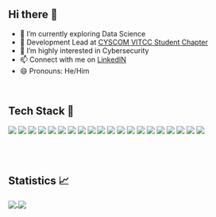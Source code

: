 ## Hi there 👋

<!--
**NikhilC2209/nikhilc2209** is a ✨ _special_ ✨ repository because its `README.md` (this file) appears on your GitHub profile.

Here are some ideas to get you started:

- 🔭 I’m currently working on ...
- ⚡ Fun fact: 
- 👯 I’m looking to collaborate on ...
- 💬 Ask me about ...-->
- 🌱 I’m currently exploring Data Science 
- :name_badge: Development Lead at <a href="https://cyscomvit.com/">CYSCOM VITCC Student Chapter</a>
- 🤔 I’m highly interested in Cybersecurity
- 📫 Connect with me on <a href="https://www.linkedin.com/in/nikhil-chapre-29b8231b2/">LinkedIN</a>
- 😄 Pronouns: He/Him 

<br>

## Tech Stack :star2:

<div>
  <img src="https://img.shields.io/badge/JavaScript-F7DF1E?style=for-the-badge&logo=javascript&logoColor=black">
  <img src="https://img.shields.io/badge/Python-3776AB?style=for-the-badge&logo=python&logoColor=white">
  <img src="https://img.shields.io/badge/HTML5-E34F26?style=for-the-badge&logo=html5&logoColor=white">
  <img src="https://img.shields.io/badge/Node.js-339933?style=for-the-badge&logo=nodedotjs&logoColor=white">
  <img src="https://img.shields.io/badge/React-20232A?style=for-the-badge&logo=react&logoColor=61DAFB">
  <img src="https://img.shields.io/badge/CSS3-1572B6?style=for-the-badge&logo=css3&logoColor=white">
  <img src="https://img.shields.io/badge/PHP-777BB4?style=for-the-badge&logo=php&logoColor=white">
  <img src="https://img.shields.io/badge/Bootstrap-563D7C?style=for-the-badge&logo=bootstrap&logoColor=white">
  <img src="https://img.shields.io/badge/PostgreSQL-316192?style=for-the-badge&logo=postgresql&logoColor=white">
  <img src="https://img.shields.io/badge/MongoDB-4EA94B?style=for-the-badge&logo=mongodb&logoColor=white">
  <img src="https://img.shields.io/badge/SQLite-07405E?style=for-the-badge&logo=sqlite&logoColor=white">
  <img src="https://img.shields.io/badge/Docker-2CA5E0?style=for-the-badge&logo=docker&logoColor=white">
  <img src="https://img.shields.io/badge/Flask-000000?style=for-the-badge&logo=flask&logoColor=white">
  <img src="https://img.shields.io/badge/firebase-ffca28?style=for-the-badge&logo=firebase&logoColor=black">
  <img src="https://img.shields.io/badge/Google_Cloud-4285F4?style=for-the-badge&logo=google-cloud&logoColor=white">
  <img src="https://img.shields.io/badge/Heroku-430098?style=for-the-badge&logo=heroku&logoColor=white">
  <img src="https://img.shields.io/badge/Kali_Linux-557C94?style=for-the-badge&logo=kali-linux&logoColor=white">
  <img src="https://img.shields.io/badge/GraphQl-E10098?style=for-the-badge&logo=graphql&logoColor=white">
  <img src="https://img.shields.io/badge/R-276DC3?style=for-the-badge&logo=r&logoColor=white">
  <img src="https://img.shields.io/badge/Java-ED8B00?style=for-the-badge&logo=java&logoColor=white">
</div>

<br><br>
 
## Statistics :chart_with_upwards_trend: 
  
<a href="https://github.com/nikhilc2209/github-readme-stats">
  <img align="center" src="https://github-readme-stats.vercel.app/api?username=nikhilc2209&theme=radical&show_icons=true&count_private=true&include_all_commits=true&hide_rank=true&card_width=350px">    
</a>
<a href="https://github.com/nikhilc2209/github-readme-stats">
  <img align="center" src="https://github-readme-stats.vercel.app/api/top-langs/?username=nikhilc2209&layout=compact&theme=radical&card_width=430px">    
</a>  
<!--[![Nikhil's GitHub stats](https://github-readme-stats.vercel.app/api?username=nikhilc2209&theme=radical&show_icons=true&count_private=true)](https://github.com/nikhilc2209/github-readme-stats) -->

<!--[![Top Langs](https://github-readme-stats.vercel.app/api/top-langs/?username=nikhilc2209&layout=compact)](https://github.com/nikhilc2209/github-readme-stats)-->
